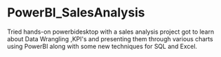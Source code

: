 # PowerBI_SalesAnalysis
Tried hands-on powerbidesktop with a sales analysis project got to learn about Data Wrangling ,KPI's and presenting them through various charts using PowerBI along with some new techniques for SQL and Excel.
